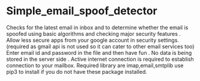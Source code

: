 # Simple_email_spoof_detector
Checks for the latest email in inbox and to determine whether the email is spoofed using basic algorithms and checking major security features .
Allow less secure apps from your google account in security settings.(required as gmail api is not used so it can cater to other email services too)
Enter email id and password in the file and then have fun . 
No data is being stored in the server side . 
Active internet connection is required to establish connection to your mailbox. 
Required library are imap,email,smtplib use pip3 to install if you do not have these package installed. 


